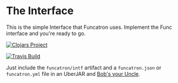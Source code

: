 # The Interface

This is the simple Interface that Funcatron uses.
Implement the Func interface and you're ready to go.

[![Clojars Project](https://img.shields.io/clojars/v/funcatron/intf.svg)](https://clojars.org/funcatron/intf)

[![Travis Build](https://travis-ci.org/funcatron/intf.svg?branch=master)](https://travis-ci.org/funcatron/intf)

Just include the `funcatron/intf` artifact
and a `funcatron.json` or `funcatron.yml` file in an UberJAR
and [Bob's your Uncle](https://en.wikipedia.org/wiki/Bob%27s_your_uncle).
